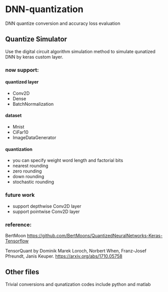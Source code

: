 # DNN-quantization

DNN quantize conversion and accuracy loss evaluation

## Quantize Simulator

Use the digital circuit algorithm simulation method to simulate qunatized DNN by keras custom layer.

### now support:
#### quantized layer
-   Conv2D
-   Dense
-   BatchNormalization

#### dataset
-   Mnist
-   CiFar10
- ImageDataGenerator

#### quantization
- you can specify weight word length and factorial bits
- nearest rounding
- zero rounding
- down rounding
- stochastic rounding

### future work
- support depthwise Conv2D layer
- support pointwise Conv2D layer

### reference:


BertMoon https://github.com/BertMoons/QuantizedNeuralNetworks-Keras-Tensorflow

TensorQuant by Dominik Marek Loroch, Norbert When, Franz-Josef Pfreundt, Janis Keuper.
https://arxiv.org/abs/1710.05758

## Other files
Trivial conversions and qunatization codes include python and matlab
